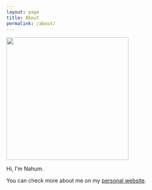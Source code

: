 ```yaml
---
layout: page
title: About
permalink: /about/
---
```

<div>
<img src="{{site.baseurl}}/assets/images/profile.jpeg" width="320" height="320" >
</div>

<p>Hi, I'm Nahum.</p>
<p>You can check more about me on my <a href="https://nahumsa.github.io/" target="_blank">personal website</a>.</p>